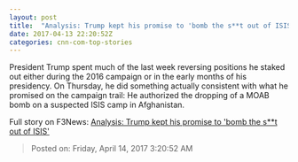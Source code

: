 ```yaml
---
layout: post
title:  "Analysis: Trump kept his promise to 'bomb the s**t out of ISIS'"
date: 2017-04-13 22:20:52Z
categories: cnn-com-top-stories
---
```


President Trump spent much of the last week reversing positions he staked out either during the 2016 campaign or in the early months of his presidency. On Thursday, he did something actually consistent with what he promised on the campaign trail: He authorized the dropping of a MOAB bomb on a suspected ISIS camp in Afghanistan.


Full story on F3News: [Analysis: Trump kept his promise to 'bomb the s**t out of ISIS'](http://www.f3nws.com/n/SCCxcC)

> Posted on: Friday, April 14, 2017 3:20:52 AM
